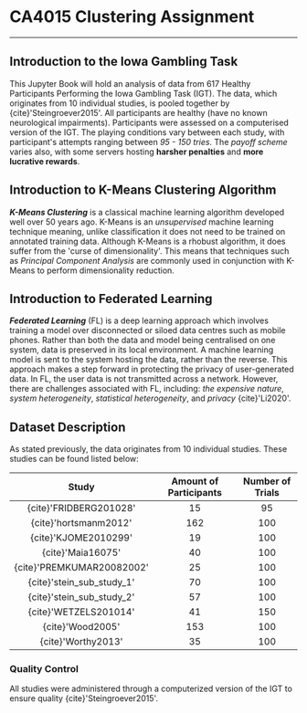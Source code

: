 # CA4015 Clustering Assignment
---

## Introduction to the Iowa Gambling Task
This Jupyter Book will hold an analysis of data from 617 Healthy Participants Performing the Iowa Gambling Task (IGT). The data, which originates from 10 individual studies, is pooled together by {cite}'Steingroever2015'. All participants are healthy (have no known neurological impairments). Participants were assessed on a computerised version of the IGT. The playing conditions vary between each study, with participant's attempts ranging between *95 - 150 tries*. The *payoff scheme* varies also, with some servers hosting **harsher penalties** and **more lucrative rewards**.  

## Introduction to K-Means Clustering Algorithm
**_K-Means Clustering_** is a classical machine learning algorithm developed well over 50 years ago. K-Means is an *unsupervised* machine learning technique meaning, unlike classification it does not need to be trained on annotated training data. Although K-Means is a rhobust algorithm, it does suffer from the 'curse of dimensionality'. This means that techniques such as *Principal Component Analysis* are commonly used in conjunction with K-Means to perform dimensionality reduction.

## Introduction to Federated Learning
__*Federated Learning*__ (FL) is a deep learning approach which involves training a model over disconnected or siloed data centres such as mobile phones. Rather than both the data and model being centralised on one system, data is preserved in its local environment. A machine learning model is sent to the system hosting the data, rather than the reverse. This approach makes a step forward in protecting the privacy of user-generated data. In FL, the user data is not transmitted across a network. However, there are challenges associated with FL, including: *the expensive nature*, *system heterogeneity*, *statistical heterogeneity*, and *privacy* {cite}'Li2020'.

## Dataset Description 
As stated previously, the data originates from 10 individual studies. These studies can be found listed below:

| Study                     | Amount of Participants| Number of Trials  |
| :-------------:           |:-------------:		|     :-----:       |
| {cite}'FRIDBERG201028'    | 15			        |        95         |
| {cite}'hortsmanm2012'     | 162      		        |        100        |
| {cite}'KJOME2010299'      | 19      		        |        100        |
| {cite}'Maia16075'         | 40      		        |        100        |
| {cite}'PREMKUMAR20082002' | 25      		        |        100        |
| {cite}'stein_sub_study_1' | 70     		        |        100        |
| {cite}'stein_sub_study_2' | 57      		        |        100        |
| {cite}'WETZELS201014'     | 41      		        |        150        |
| {cite}'Wood2005'          | 153      		        |        100        |
| {cite}'Worthy2013'        | 35    		        |        100        |

### Quality Control
All studies were administered through a computerized version of the IGT to ensure quality {cite}'Steingroever2015'.
